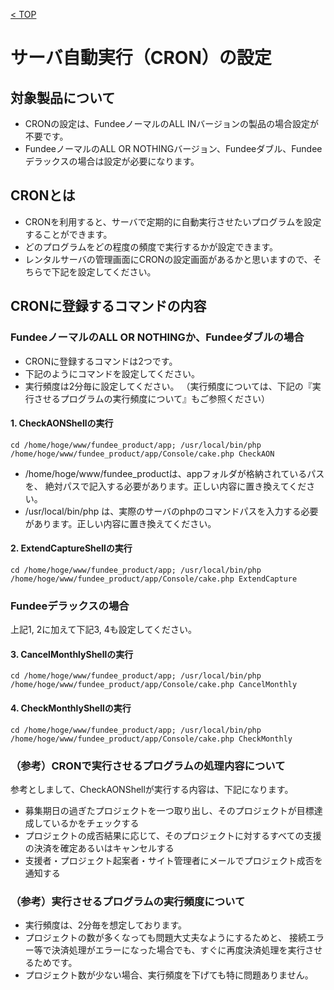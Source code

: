[< TOP](/README.md)

# サーバ自動実行（CRON）の設定

## 対象製品について
- CRONの設定は、FundeeノーマルのALL INバージョンの製品の場合設定が不要です。
- FundeeノーマルのALL OR NOTHINGバージョン、Fundeeダブル、Fundeeデラックスの場合は設定が必要になります。

## CRONとは
- CRONを利用すると、サーバで定期的に自動実行させたいプログラムを設定することができます。
- どのプログラムをどの程度の頻度で実行するかが設定できます。
- レンタルサーバの管理画面にCRONの設定画面があるかと思いますので、そちらで下記を設定してください。

## CRONに登録するコマンドの内容

### FundeeノーマルのALL OR NOTHINGか、Fundeeダブルの場合
- CRONに登録するコマンドは2つです。
- 下記のようにコマンドを設定してください。
- 実行頻度は2分毎に設定してください。 （実行頻度については、下記の『実行させるプログラムの実行頻度について』もご参照ください）

#### 1. CheckAONShellの実行

```
cd /home/hoge/www/fundee_product/app; /usr/local/bin/php /home/hoge/www/fundee_product/app/Console/cake.php CheckAON
```

- /home/hoge/www/fundee_productは、appフォルダが格納されているパスを、 絶対パスで記入する必要があります。正しい内容に置き換えてください。
- /usr/local/bin/php は、実際のサーバのphpのコマンドパスを入力する必要があります。正しい内容に置き換えてください。

#### 2. ExtendCaptureShellの実行

```
cd /home/hoge/www/fundee_product/app; /usr/local/bin/php /home/hoge/www/fundee_product/app/Console/cake.php ExtendCapture
```

### Fundeeデラックスの場合

上記1, 2に加えて下記3, 4も設定してください。

#### 3. CancelMonthlyShellの実行

```
cd /home/hoge/www/fundee_product/app; /usr/local/bin/php /home/hoge/www/fundee_product/app/Console/cake.php CancelMonthly
```

#### 4. CheckMonthlyShellの実行

```
cd /home/hoge/www/fundee_product/app; /usr/local/bin/php /home/hoge/www/fundee_product/app/Console/cake.php CheckMonthly
```

### （参考）CRONで実行させるプログラムの処理内容について
参考としまして、CheckAONShellが実行する内容は、下記になります。

- 募集期日の過ぎたプロジェクトを一つ取り出し、そのプロジェクトが目標達成しているかをチェックする
- プロジェクトの成否結果に応じて、そのプロジェクトに対するすべての支援の決済を確定あるいはキャンセルする
- 支援者・プロジェクト起案者・サイト管理者にメールでプロジェクト成否を通知する

### （参考）実行させるプログラムの実行頻度について
- 実行頻度は、2分毎を想定しております。
- プロジェクトの数が多くなっても問題大丈夫なようにするためと、 接続エラー等で決済処理がエラーになった場合でも、すぐに再度決済処理を実行させるためです。 
- プロジェクト数が少ない場合、実行頻度を下げても特に問題ありません。
